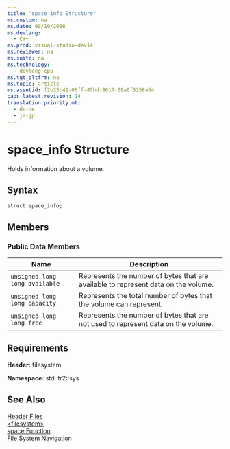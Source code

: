 ```yaml
---
title: "space_info Structure"
ms.custom: na
ms.date: 09/19/2016
ms.devlang: 
  - C++
ms.prod: visual-studio-dev14
ms.reviewer: na
ms.suite: na
ms.technology: 
  - devlang-cpp
ms.tgt_pltfrm: na
ms.topic: article
ms.assetid: f2b35b42-06ff-45bd-8617-39a0f5358a54
caps.latest.revision: 14
translation.priority.mt: 
  - de-de
  - ja-jp
---
```

# space_info Structure
Holds information about a volume.  
  
## Syntax  
  
```  
struct space_info;  
```  
  
## Members  
  
### Public Data Members  
  
|Name|Description|  
|----------|-----------------|  
|`unsigned long long available`|Represents the number of bytes that are available to represent data on the volume.|  
|`unsigned long long capacity`|Represents the total number of bytes that the volume can represent.|  
|`unsigned long long free`|Represents the number of bytes that are not used to represent data on the volume.|  
  
## Requirements  
 **Header:** filesystem  
  
 **Namespace:** std::tr2::sys  
  
## See Also  
 [Header Files](../vs140/C---Standard-Library-Header-Files.md)   
 [<filesystem\>](../vs140/-filesystem-.md)   
 [space Function](assetId:///7fce0b0e-523b-4598-b218-47245d0204ca)   
 [File System Navigation](../vs140/File-System-Navigation.md)